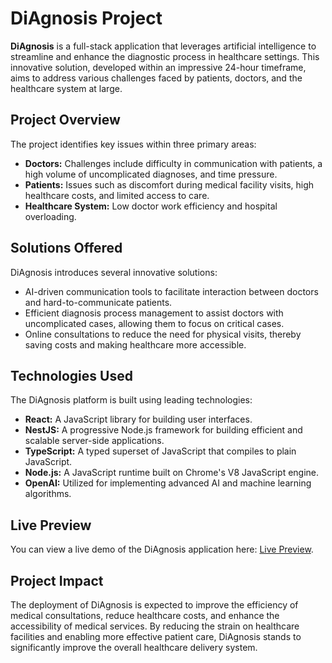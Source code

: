   DiAgnosis Project
=================

**DiAgnosis** is a full-stack application that leverages artificial intelligence to streamline and enhance the diagnostic process in healthcare settings. This innovative solution, developed within an impressive 24-hour timeframe, aims to address various challenges faced by patients, doctors, and the healthcare system at large.

Project Overview
----------------

The project identifies key issues within three primary areas:

*   **Doctors:** Challenges include difficulty in communication with patients, a high volume of uncomplicated diagnoses, and time pressure.
*   **Patients:** Issues such as discomfort during medical facility visits, high healthcare costs, and limited access to care.
*   **Healthcare System:** Low doctor work efficiency and hospital overloading.

Solutions Offered
-----------------

DiAgnosis introduces several innovative solutions:

*   AI-driven communication tools to facilitate interaction between doctors and hard-to-communicate patients.
*   Efficient diagnosis process management to assist doctors with uncomplicated cases, allowing them to focus on critical cases.
*   Online consultations to reduce the need for physical visits, thereby saving costs and making healthcare more accessible.

Technologies Used
-----------------

The DiAgnosis platform is built using leading technologies:

*   **React:** A JavaScript library for building user interfaces.
*   **NestJS:** A progressive Node.js framework for building efficient and scalable server-side applications.
*   **TypeScript:** A typed superset of JavaScript that compiles to plain JavaScript.
*   **Node.js:** A JavaScript runtime built on Chrome's V8 JavaScript engine.
*   **OpenAI:** Utilized for implementing advanced AI and machine learning algorithms.

Live Preview
------------

You can view a live demo of the DiAgnosis application here: [Live Preview](https://softjey.github.io/HACKATHON/).

Project Impact
--------------

The deployment of DiAgnosis is expected to improve the efficiency of medical consultations, reduce healthcare costs, and enhance the accessibility of medical services. By reducing the strain on healthcare facilities and enabling more effective patient care, DiAgnosis stands to significantly improve the overall healthcare delivery system.